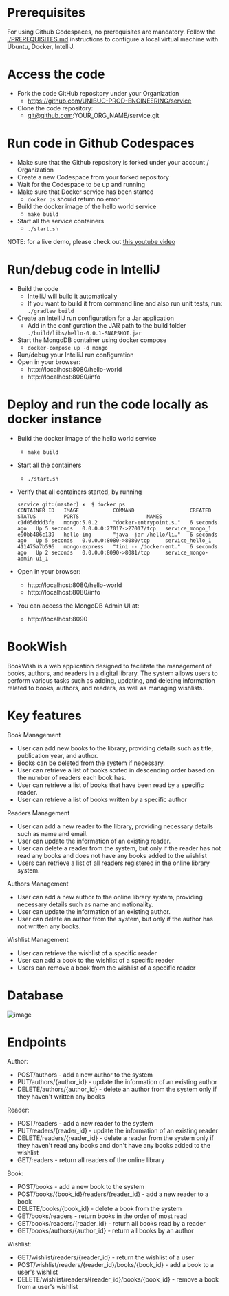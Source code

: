 # Prerequisites

For using Github Codespaces, no prerequisites are mandatory.
Follow the [./PREREQUISITES.md](./PREREQUISITES.md) instructions to configure a local virtual machine with Ubuntu, Docker, IntelliJ.

# Access the code

* Fork the code GitHub repository under your Organization
  * https://github.com/UNIBUC-PROD-ENGINEERING/service
* Clone the code repository:
  * git@github.com:YOUR_ORG_NAME/service.git

# Run code in Github Codespaces

* Make sure that the Github repository is forked under your account / Organization
* Create a new Codespace from your forked repository
* Wait for the Codespace to be up and running
* Make sure that Docker service has been started
    * ```docker ps``` should return no error
* Build the docker image of the hello world service
    * ```make build```
* Start all the service containers
    * ```./start.sh```

NOTE: for a live demo, please check out [this youtube video](https://youtu.be/-9ePlxz03kg)

# Run/debug code in IntelliJ
* Build the code
    * IntelliJ will build it automatically
    * If you want to build it from command line and also run unit tests, run: ```./gradlew build```
* Create an IntelliJ run configuration for a Jar application
    * Add in the configuration the JAR path to the build folder `./build/libs/hello-0.0.1-SNAPSHOT.jar`
* Start the MongoDB container using docker compose
    * ```docker-compose up -d mongo```
* Run/debug your IntelliJ run configuration
* Open in your browser:
    * http://localhost:8080/hello-world
    * http://localhost:8080/info

# Deploy and run the code locally as docker instance

* Build the docker image of the hello world service
    * ```make build```
* Start all the containers
    * ```./start.sh```

* Verify that all containers started, by running
  ```
  service git:(master) ✗  $ docker ps
  CONTAINER ID   IMAGE           COMMAND                  CREATED         STATUS         PORTS                      NAMES
  c1d05dddd3fe   mongo:5.0.2     "docker-entrypoint.s…"   6 seconds ago   Up 5 seconds   0.0.0.0:27017->27017/tcp   service_mongo_1
  e90bb406c139   hello-img       "java -jar /hello/li…"   6 seconds ago   Up 5 seconds   0.0.0.0:8080->8080/tcp     service_hello_1
  411475a7b596   mongo-express   "tini -- /docker-ent…"   6 seconds ago   Up 2 seconds   0.0.0.0:8090->8081/tcp     service_mongo-admin-ui_1
  ```
* Open in your browser:
    * http://localhost:8080/hello-world
    * http://localhost:8080/info
* You can access the MongoDB Admin UI at:
  * http://localhost:8090 

# BookWish

BookWish is a web application designed to facilitate the management of books, authors, and readers in a digital library. The system allows users to perform various tasks such as adding, updating, and deleting information related to books, authors, and readers, as well as managing wishlists.

# Key features 
Book Management 
* User can add new books to the library, providing details such as title, publication year, and author.
* Books can be deleted from the system if necessary.
* User can retrieve a list of books sorted in descending order based on the number of readers each book has.
* User can retrieve a list of books that have been read by a specific reader.
* User can retrieve a list of books written by a specific author

Readers Management 
* User can add a new reader to the library, providing necessary details such as name and email.
* User can update the information of an existing reader.
* User can delete a reader from the system, but only if the reader has not read any books and does not have any books added to the wishlist
* Users can retrieve a list of all readers registered in the online library system.

Authors Management 
* User can add a new author to the online library system, providing necessary details such as name and nationality.
* User can update the information of an existing author.
* User can delete an author from the system, but only if the author has not written any books.

Wishlist Management
* User can retrieve the wishlist of a specific reader
* User can add a book to the wishlist of a specific reader
* Users can remove a book from the wishlist of a specific reader 

# Database 

![image](https://github.com/333-Prod-Engineering/service/assets/93870739/0fd54934-7b2d-4b18-b15d-85ae6fdd06f1)

# Endpoints
Author:
* POST/authors - add a new author to the system
* PUT/authors/{author_id} - update the information of an existing author
* DELETE/authors/{author_id} - delete an author from the system only if they haven't written any books

Reader:
* POST/readers - add a new reader to the system
* PUT/readers/{reader_id} - update the information of an existing reader
* DELETE/readers/{reader_id} - delete a reader from the system only if they haven't read any books and don't have any books added to the wishlist
* GET/readers - return all readers of the online library

Book:
* POST/books - add a new book to the system
* POST/books/{book_id}/readers/{reader_id} - add a new reader to a book
* DELETE/books/{book_id} - delete a book from the system
* GET/books/readers - return books in the order of most read
* GET/books/readers/{reader_id} - return all books read by a reader
* GET/books/authors/{author_id} - return all books by an author

Wishlist:
* GET/wishlist/readers/{reader_id} - return the wishlist of a user
* POST/wishlist/readers/{reader_id}/books/{book_id} - add a book to a user's wishlist
* DELETE/wishlist/readers/{reader_id}/books/{book_id} - remove a book from a user's wishlist
